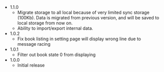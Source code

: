 - 1.1.0
  - Migrate storage to all local because of very limited sync storage (100Kb). Data is migrated from previous version, and will be saved to local storage from now on.
  - Ability to import/export internal data.
- 1.0.2 
  - Fix book listing in setting page will display wrong line due to message racing
- 1.0.1
  - Filter out book state 0 from displaying
- 1.0.0
  - Initial release